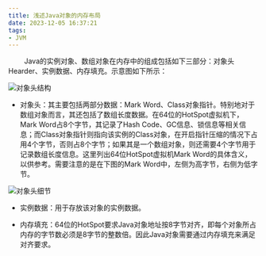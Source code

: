 ```yaml
---
title: 浅述Java对象的内存布局
date: 2023-12-05 16:37:21
tags:
- JVM
---
```


&ensp;&ensp;&ensp;&ensp; Java的实例对象、数组对象在内存中的组成包括如下三部分：对象头Hearder、实例数据、内存填充。示意图如下所示： 

![对象头结构](/pic/基本功/编程基础/浅述Java对象的内存布局/对象头结构.png)

* 对象头：其主要包括两部分数据：Mark Word、Class对象指针。特别地对于数组对象而言，其还包括了数组长度数据。在64位的HotSpot虚拟机下，Mark Word占8个字节，其记录了Hash Code、GC信息、锁信息等相关信息；而Class对象指针则指向该实例的Class对象，在开启指针压缩的情况下占用4个字节，否则占8个字节；如果其是一个数组对象，则还需要4个字节用于记录数组长度信息。这里列出64位HotSpot虚拟机Mark Word的具体含义，以供参考。需要注意的是在下图的Mark Word中，左侧为高字节，右侧为低字节。

![对象头细节](/pic/基本功/编程基础/浅述Java对象的内存布局/对象头细节.jpg)

* 实例数据：用于存放该对象的实例数据。

* 内存填充：64位的HotSpot要求Java对象地址按8字节对齐，即每个对象所占内存的字节数必须是8字节的整数倍。因此Java对象需要通过内存填充来满足对齐要求。